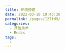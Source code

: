 ```yaml
---
title: 环境搭建
date: 2022-03-16 10:43:38
permalink: /pages/127fd9/
categories:
  - 其他技术
  - Redis
tags:
  - 
---
```

